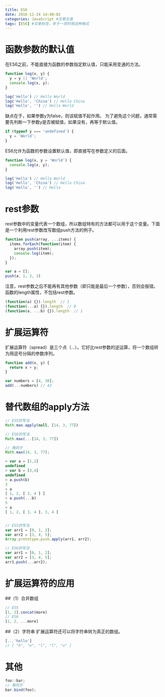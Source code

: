 ```yaml
---
title: ES6
date: 2016-11-24 14:40:02
categories: JavaScript #文章文类
tags: [ES6] #文章标签，多于一项时用这种格式
---
```

# 函数参数的默认值 
在ES6之前，不能直接为函数的参数指定默认值，只能采用变通的方法。
``` js
function log(x, y) {
  y = y || 'World';
  console.log(x, y);
}

log('Hello') // Hello World
log('Hello', 'China') // Hello China
log('Hello', '') // Hello World
```
<!--more-->
缺点在于，如果参数y为false，则该赋值不起作用。
为了避免这个问题，通常需要先判断一下参数y是否被赋值，如果没有，再等于默认值。
``` js
if (typeof y === 'undefined') {
  y = 'World';
}
```

ES6允许为函数的参数设置默认值，即直接写在参数定义的后面。
``` js
function log(x, y = 'World') {
  console.log(x, y);
}

log('Hello') // Hello World
log('Hello', 'China') // Hello China
log('Hello', '') // Hello
```

# rest参数
rest参数中的变量代表一个数组，所以数组特有的方法都可以用于这个变量。下面是一个利用rest参数改写数组push方法的例子。
``` js
function push(array, ...items) {
  items.forEach(function(item) {
    array.push(item);
    console.log(item);
  });
}

var a = [];
push(a, 1, 2, 3)
```
注意，rest参数之后不能再有其他参数（即只能是最后一个参数），否则会报错。
函数的length属性，不包括rest参数。
``` js
(function(a) {}).length  // 1
(function(...a) {}).length  // 0
(function(a, ...b) {}).length  // 1
```


# 扩展运算符
扩展运算符（spread）是三个点（...）。它好比rest参数的逆运算，将一个数组转为用逗号分隔的参数序列。
``` js
function add(x, y) {
  return x + y;
}

var numbers = [4, 38];
add(...numbers) // 42
```

# 替代数组的apply方法 
``` js
// ES5的写法
Math.max.apply(null, [14, 3, 77])

// ES6的写法
Math.max(...[14, 3, 77])

// 等同于
Math.max(14, 3, 77);
```

``` js
> var a = [1,2]
undefined
> var b = [3,4]
undefined
> a.push(b)
3
> a
[ 1, 2, [ 3, 4 ] ]
> a.push(...b)
5
> a
[ 1, 2, [ 3, 4 ], 3, 4 ]


// ES5的写法
var arr1 = [0, 1, 2];
var arr2 = [3, 4, 5];
Array.prototype.push.apply(arr1, arr2);

// ES6的写法
var arr1 = [0, 1, 2];
var arr2 = [3, 4, 5];
arr1.push(...arr2);
```
# 扩展运算符的应用
##（1）合并数组
``` js
// ES5
[1, 2].concat(more)
// ES6
[1, 2, ...more]
```

##（2）字符串
扩展运算符还可以将字符串转为真正的数组。
``` js
[...'hello']
// [ "h", "e", "l", "l", "o" ]
```

# 其他
```js
foo::bar;
// 等同于
bar.bind(foo);
```